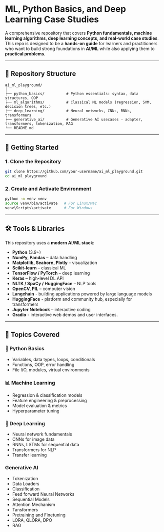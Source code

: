 # ML, Python Basics, and Deep Learning Case Studies

A comprehensive repository that covers **Python fundamentals, machine learning algorithms, deep learning concepts, and real-world case studies**.  
This repo is designed to be a **hands-on guide** for learners and practitioners who want to build strong foundations in **AI/ML** while also applying them to **practical problems**.

---

## 📂 Repository Structure

```
ai_ml_playground/
│
├── python_basics/          # Python essentials: syntax, data structures, OOP
├── ml_algorithms/          # Classical ML models (regression, SVM, decision trees, etc.)
├── deep_learning/          # Neural networks, CNNs, RNNs, transformers
├── generative_ai/          # Generative AI usecases - adapter, transformers, tokenization, RAG
└── README.md
```

---

## 🚀 Getting Started

### 1. Clone the Repository
```bash
git clone https://github.com/your-username/ai_ml_playground.git
cd ai_ml_playground
```

### 2. Create and Activate Environment
```bash
python -m venv venv
source venv/bin/activate   # For Linux/Mac
venv\Scripts\activate      # For Windows
```


---

## 🛠️ Tools & Libraries

This repository uses a **modern AI/ML stack**:

- **Python** (3.9+)
- **NumPy, Pandas** – data handling  
- **Matplotlib, Seaborn, Plotly** – visualization  
- **Scikit-learn** – classical ML  
- **TensorFlow / PyTorch** – deep learning  
- **Keras** – high-level DL API  
- **NLTK / SpaCy / HuggingFace** – NLP tools  
- **OpenCV, PIL** – computer vision
- **Langchain** - building applications powered by large language models
- **HuggingFace** - platform and community hub, especially for transformers
- **Jupyter Notebook** – interactive coding  
- **Gradio** -  interactive web demos and user interfaces.

---

## 📘 Topics Covered

### 🐍 Python Basics
- Variables, data types, loops, conditionals
- Functions, OOP, error handling
- File I/O, modules, virtual environments

### 📊 Machine Learning
- Regression & classification models
- Feature engineering & preprocessing
- Model evaluation & metrics
- Hyperparameter tuning

### 🤖 Deep Learning
- Neural network fundamentals
- CNNs for image data
- RNNs, LSTMs for sequential data
- Transformers for NLP
- Transfer learning

### Generative AI
- Tokenization
- Data Loaders
- Classification
- Feed forward Neural Networks
- Sequential Models
- Attention Mechanism
- Tansformers
- Pretraining and Finetuning
- LORA, QLORA, DPO
- RAG





